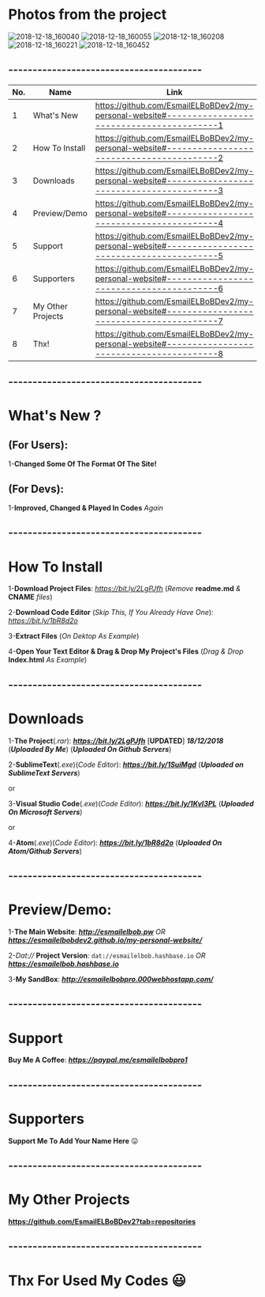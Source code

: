 # Photos from the project

![2018-12-18_160040](https://user-images.githubusercontent.com/28893833/50159243-26dc4880-02ce-11e9-9f91-ee70d27b8e33.png)
![2018-12-18_160055](https://user-images.githubusercontent.com/28893833/50159245-26dc4880-02ce-11e9-8ece-f259a4d63063.png)
![2018-12-18_160208](https://user-images.githubusercontent.com/28893833/50159246-26dc4880-02ce-11e9-96b3-4276756a4bb6.png)
![2018-12-18_160221](https://user-images.githubusercontent.com/28893833/50159247-2774df00-02ce-11e9-8d9b-87ef9dc1b37f.png)
![2018-12-18_160452](https://user-images.githubusercontent.com/28893833/50159248-2774df00-02ce-11e9-8908-9b4bd494fc74.png)
## ----------------------------------------

| No.  | Name | Link |
| ------------- | ------------- | ------------- |
| 1  | What's New  | https://github.com/EsmailELBoBDev2/my-personal-website#-----------------------------------------1  |
| 2  | How To Install| https://github.com/EsmailELBoBDev2/my-personal-website#-----------------------------------------2  |
| 3  | Downloads  | https://github.com/EsmailELBoBDev2/my-personal-website#-----------------------------------------3  |
| 4  | Preview/Demo  | https://github.com/EsmailELBoBDev2/my-personal-website#-----------------------------------------4  |
| 5  | Support  | https://github.com/EsmailELBoBDev2/my-personal-website#-----------------------------------------5  |
| 6  | Supporters  | https://github.com/EsmailELBoBDev2/my-personal-website#-----------------------------------------6  |
| 7  | My Other Projects  | https://github.com/EsmailELBoBDev2/my-personal-website#-----------------------------------------7  |
| 8  | Thx!  | https://github.com/EsmailELBoBDev2/my-personal-website#-----------------------------------------8  |
## ----------------------------------------
# What's New ?            

## (For Users): 
1-**Changed Some Of The Format Of The Site!**

## (For Devs): 
1-**Improved, Changed & Played In Codes** *Again*
## ----------------------------------------
# How To Install

1-**Download Project Files**: *https://bit.ly/2LgPJfh* (*Remove* **readme.md** *&* **CNAME** *files*)

2-**Download Code Editor** (*Skip This, If You Already Have One*): *https://bit.ly/1bR8d2o*

3-**Extract Files** (*On Dektop As Example*)

4-**Open Your Text Editor & Drag & Drop My Project's Files** (*Drag & Drop* **Index.html** *As Example*)
## ----------------------------------------
# Downloads

1-**The Project**(*.rar*): ***https://bit.ly/2LgPJfh*** [**UPDATED**] ***18/12/2018*** (***Uploaded By Me***) (***Uploaded On Github Servers***)

2-**SublimeText**(*.exe*)(*Code Editor*): ***https://bit.ly/1SuiMgd*** (***Uploaded on SublimeText Servers***)

or

3-**Visual Studio Code**(*.exe*)(*Code Editor*): ***https://bit.ly/1KvI3PL*** (***Uploaded On Microsoft Servers***)

or

4-**Atom**(*.exe*)(*Code Editor*): ***https://bit.ly/1bR8d2o*** (***Uploaded On Atom/Github Servers***)
## ----------------------------------------
# Preview/Demo:
1-**The Main Website**: ***http://esmailelbob.pw*** *OR* ***https://esmailelbobdev2.github.io/my-personal-website/***

2-*Dat://* **Project Version**: `dat://esmailelbob.hashbase.io` *OR* ***https://esmailelbob.hashbase.io***

3-**My SandBox**: ***http://esmailelbobpro.000webhostapp.com/***
## ----------------------------------------
# Support
**Buy Me A Coffee**: ***https://paypal.me/esmailelbobpro1***
## ----------------------------------------
# Supporters

**Support Me To Add Your Name Here** :stuck_out_tongue:
## ----------------------------------------
# My Other Projects

**https://github.com/EsmailELBoBDev2?tab=repositories**
## ----------------------------------------

# Thx For Used My Codes :smiley:

